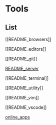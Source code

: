# Tools


## List

[[README_browsers]]

[[README_editors]]

[[README_git]]

[README_server](README_server.md)

[[README_terminal]]

[[README_utility]]

[[README_vim]]

[[README_vscode]]

[online_apps](online_apps.md)
